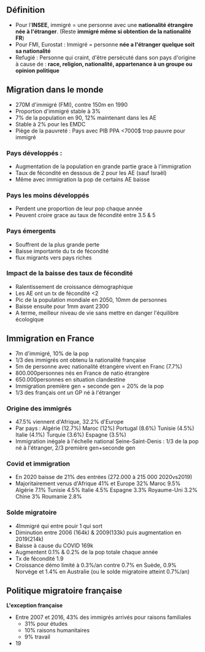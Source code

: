 ## Définition
- Pour l'**INSEE**, immigré = une personne avec une **nationalité étrangère née à l'étranger**. (Reste **immigré même si obtention de la nationalité FR**)
- Pour FMI, Eurostat : Immigré = personne **née a l'étranger** **quelque soit sa nationalité**
- Refugié : Personne qui craint, d'être persécuté dans son pays d'origine à cause de : **race, religion, nationalité, appartenance à un groupe ou opinion politique**
## Migration dans le monde
- 270M d'immigré (FMI), contre 150m en 1990
- Proportion d'immigré stable à 3%
- 7% de la population en 90, 12% maintenant dans les AE
- Stable à 2% pour les EMDC
- Piège de la pauvreté : Pays avec PIB PPA <7000$ trop pauvre pour immigré
### **Pays développés** :
- Augmentation de la population en grande partie grace à l'immigration
- Taux de fécondité en dessous de 2 pour les AE (sauf Israël)
- Même avec immigration la pop de certains AE baisse
### **Pays les moins développés**
- Perdent une proportion de leur pop chaque année
- Peuvent croire grace au taux de fécondité entre 3.5 & 5 
### **Pays émergents**
- Souffrent de la plus grande perte
- Baisse importante du tx de fécondité
- flux migrants vers pays riches
### **Impact de la baisse des taux de fécondité**
- Ralentissement de croissance démographique
- Les AE ont un tx de fécondité <2
- Pic de la population mondiale en 2050, 10mm de personnes
- Baisse ensuite pour 1mm avant 2300
- A terme, meilleur niveau de vie sans mettre en danger l'équilibre écologique
## Immigration en France
- 7m d'immigré, 10% de la pop
- 1/3 des immigrés ont obtenu la nationalité française
- 5m de personne avec nationalité étrangère vivent en Franc (7.7%)
- 800.000personnes nés en France de natio étrangère
- 650.000personnes en situation clandestine
- Immigration première gen + seconde gen = 20% de la pop
- 1/3 des français ont un GP né à l'étranger
### **Origine des immigrés** 
- 47.5% viennent d'Afrique, 32.2% d'Europe
- Par pays :
	Algérie (12.7%)
	Maroc (12%)
	Portugal (8.6%)
	Tunisie (4.5%)
	Italie (4.1%)
	Turquie (3.6%)
	Espagne (3.5%)
- Immigration inégale à l'échelle national
	Seine-Saint-Denis : 1/3 de la pop né à l'étranger, 2/3 première gen+seconde gen
### **Covid et immigration**
- En 2020 baisse de 21% des entrées (272.000 à 215 000 2020vs2019)
- Majoritairement venus d'Afrique 41% et Europe 32%
	Maroc 9.5%
	Algérie 7.1%
	Tunisie 4.5%
	Italie 4.5%
	Espagne 3.3%
	Royaume-Uni 3.2%
	Chine 3%
	Roumanie 2.8%
### **Solde migratoire**
- 4Immigré qui entre pouir 1 qui sort
- Diminution entre 2006 (164k) & 2009(133k) puis augmentation en 2019(214k)
- Baisse à cause du COVID 169k
- Augmentent 0.1% & 0.2% de la pop totale chaque année
- Tx de fécondité 1.9
- Croissance démo limité à 0.3%/an contre 0.7% en Suède, 0.9% Norvège et 1.4% en Australie (ou le solde migratoire atteint 0.7%/an)

## Politique migratoire française
**L'exception française**
- Entre 2007 et 2016, 43% des immigrés arrivés pour raisons familiales
	- 31% pour études
	- 10% raisons humanitaires
	- 9% travail
- 19